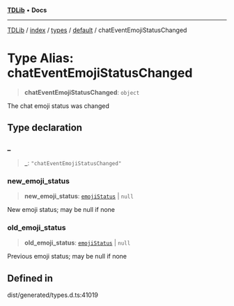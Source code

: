 [**TDLib**](../../../../../../README.md) • **Docs**

***

[TDLib](../../../../../../modules.md) / [index](../../../../../README.md) / [types](../../../README.md) / [default](../README.md) / chatEventEmojiStatusChanged

# Type Alias: chatEventEmojiStatusChanged

> **chatEventEmojiStatusChanged**: `object`

The chat emoji status was changed

## Type declaration

### \_

> **\_**: `"chatEventEmojiStatusChanged"`

### new\_emoji\_status

> **new\_emoji\_status**: [`emojiStatus`](emojiStatus.md) \| `null`

New emoji status; may be null if none

### old\_emoji\_status

> **old\_emoji\_status**: [`emojiStatus`](emojiStatus.md) \| `null`

Previous emoji status; may be null if none

## Defined in

dist/generated/types.d.ts:41019
